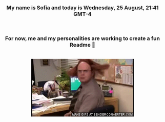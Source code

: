 


<div align="center">
<h3 >My name is Sofia and today is Wednesday, 25 August, 21:41 GMT-4</h3><br>
<h3 >For now, me and my personalities are working to create a fun Readme 👋
</h3><br>
<img src='img/dwight.gif' alt='working...'/>
</div>
